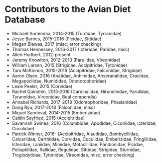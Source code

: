 Contributors to the Avian Diet Database
=======================================

* Michael Auriemma, 2014-2015  (Turdidae, Tyrranidae)  
* Jesse Barnes, 2015-2016  (Picidae, Sittidae)  
* Megan Blawas, 2017 (misc; error checking) 
* Thomas Hennessey, 2016-2017 (Icteridae, Paridae, misc)  
* Allen Hurlbert, 2012-present  
* Jeremy Knowlton, 2012-2013  (Parulidae, Vireonidae)
* William Larsen, 2015 (Strigidae, Accipitridae, Tytonidae)  
* Tara McKinnon, 2015-2016 (Accipitridae, Falconidae, Strigidae)  
* Aaron Olsen, 2016 (Anatidae, Anhimidae, Anseranatidae, Cracidae, Megapodiidae, Numididae, Odonotophoridae)
* Lexie Peeler, 2015  (Corvidae)  
* Rachel Quindlen, 2015-2016 (Cardinalidae, Hirundinidae, Parulidae, Tyrannidae, Vireonidae, Beal compendia)  
* Annabel Richards, 2017-2018 (Odontophoridae, Phasianidae)
* Dong Ryu, 2017-2018 (Falconidae, misc)
* Miguel Sandoval, 2014-2015  (Emberizidae)  
* Caitlin Seyfried, 2015  (Accipitridae)  
* Savannah Swinea, 2016 (Columbidae, Apodidae, Ciconiidae, Icteridae, Cuculidae)
* Patrick Winner, 2016- (Accipitridae, Alaudidae, Bombycillidae, Calcariidae, Certhiidae, Corvidae, Cuculidae, Emberizidae, Fringillidae, Icteridae, Laniidae, Mimidae, Motacillidae, Pandionidae, Picidae, Polioptilidae, Rallidae, Regulidae, Sittidae, Strigidae, Sturnidae, Troglodytidae, Tytonidae, Vireonidae, misc; error checking) 
